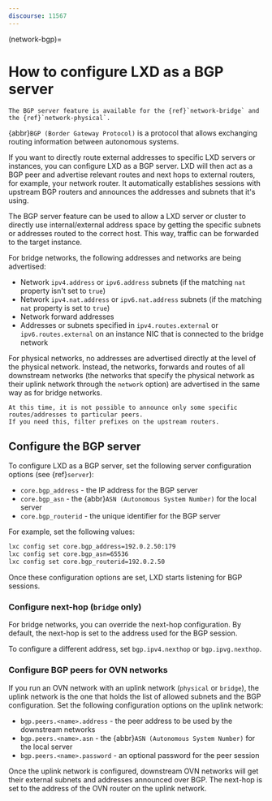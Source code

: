 ```yaml
---
discourse: 11567
---
```


(network-bgp)=
# How to configure LXD as a BGP server

```{note}
The BGP server feature is available for the {ref}`network-bridge` and the {ref}`network-physical`.
```

{abbr}`BGP (Border Gateway Protocol)` is a protocol that allows exchanging routing information between autonomous systems.

If you want to directly route external addresses to specific LXD servers or instances, you can configure LXD as a BGP server.
LXD will then act as a BGP peer and advertise relevant routes and next hops to external routers, for example, your network router.
It automatically establishes sessions with upstream BGP routers and announces the addresses and subnets that it's using.

The BGP server feature can be used to allow a LXD server or cluster to directly use internal/external address space by getting the specific subnets or addresses routed to the correct host.
This way, traffic can be forwarded to the target instance.

For bridge networks, the following addresses and networks are being advertised:
 - Network `ipv4.address` or `ipv6.address` subnets (if the matching `nat` property isn't set to `true`)
 - Network `ipv4.nat.address` or `ipv6.nat.address` subnets (if the matching `nat` property is set to `true`)
 - Network forward addresses
 - Addresses or subnets specified in `ipv4.routes.external` or `ipv6.routes.external` on an instance NIC that is connected to the bridge network

For physical networks, no addresses are advertised directly at the level of the physical network.
Instead, the networks, forwards and routes of all downstream networks (the networks that specify the physical network as their uplink network through the `network` option) are advertised in the same way as for bridge networks.

```{note}
At this time, it is not possible to announce only some specific routes/addresses to particular peers.
If you need this, filter prefixes on the upstream routers.
```

## Configure the BGP server

To configure LXD as a BGP server, set the following server configuration options (see {ref}`server`):

- `core.bgp_address` - the IP address for the BGP server
- `core.bgp_asn` - the {abbr}`ASN (Autonomous System Number)` for the local server
- `core.bgp_routerid` - the unique identifier for the BGP server

For example, set the following values:

```bash
lxc config set core.bgp_address=192.0.2.50:179
lxc config set core.bgp_asn=65536
lxc config set core.bgp_routerid=192.0.2.50
```

Once these configuration options are set, LXD starts listening for BGP sessions.

### Configure next-hop (`bridge` only)

For bridge networks, you can override the next-hop configuration.
By default, the next-hop is set to the address used for the BGP session.

To configure a different address, set `bgp.ipv4.nexthop` or `bgp.ipvg.nexthop`.

### Configure BGP peers for OVN networks

If you run an OVN network with an uplink network (`physical` or `bridge`), the uplink network is the one that holds the list of allowed subnets and the BGP configuration.
Set the following configuration options on the uplink network:

- `bgp.peers.<name>.address` - the peer address to be used by the downstream networks
- `bgp.peers.<name>.asn` - the {abbr}`ASN (Autonomous System Number)` for the local server
- `bgp.peers.<name>.password` - an optional password for the peer session

Once the uplink network is configured, downstream OVN networks will get their external subnets and addresses announced over BGP.
The next-hop is set to the address of the OVN router on the uplink network.

